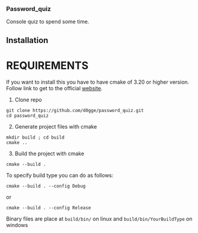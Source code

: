 ### Password_quiz
Console quiz to spend some time.

## Installation

# REQUIREMENTS
If you want to install this you have to have cmake of 3.20 or higher version. Follow link to get to the official [website](https://cmake.org/).

1. Clone repo
```
git clone https://github.com/d0gge/password_quiz.git
cd password_quiz
```

2. Generate project files with cmake

```
mkdir build ; cd build
cmake ..
```

3. Build the project with cmake

```
cmake --build .
```

To specify build type you can do as follows:

```
cmake --build . --config Debug
```

or

```
cmake --build . --config Release
```

Binary files are place at `build/bin/` on linux and `build/bin/YourBuildType` on windows
